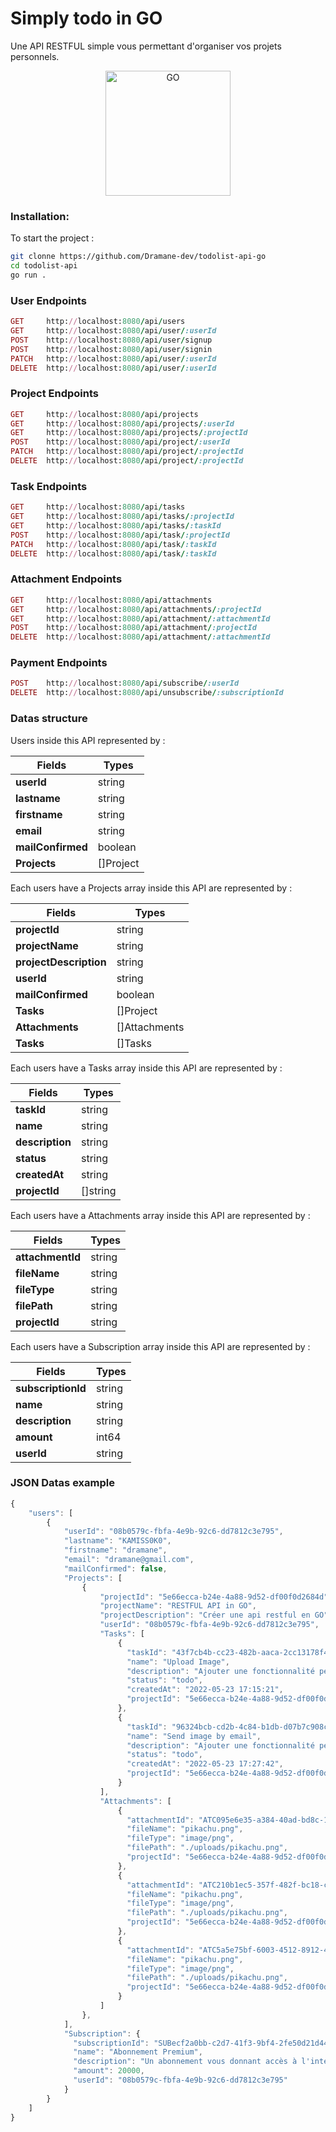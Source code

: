 # Simply todo in GO

Une API RESTFUL simple vous permettant d'organiser vos projets personnels.

<p align="center">
  <img 
        alt="GO" 
        width="200" 
        height="200"
        src="https://cdn.jsdelivr.net/gh/devicons/devicon/icons/go/go-original-wordmark.svg"
        style="margin-left: auto; margin-right: auto"
    />
</p>

### Installation:

To start the project :

```bash
git clonne https://github.com/Dramane-dev/todolist-api-go
cd todolist-api
go run .
```

### User Endpoints

```ruby
GET     http://localhost:8080/api/users
GET     http://localhost:8080/api/user/:userId
POST    http://localhost:8080/api/user/signup
POST    http://localhost:8080/api/user/signin
PATCH   http://localhost:8080/api/user/:userId
DELETE  http://localhost:8080/api/user/:userId
```

### Project Endpoints

```ruby
GET     http://localhost:8080/api/projects
GET     http://localhost:8080/api/projects/:userId
GET     http://localhost:8080/api/projects/:projectId
POST    http://localhost:8080/api/project/:userId
PATCH   http://localhost:8080/api/project/:projectId
DELETE  http://localhost:8080/api/project/:projectId
```

### Task Endpoints

```ruby
GET     http://localhost:8080/api/tasks
GET     http://localhost:8080/api/tasks/:projectId
GET     http://localhost:8080/api/tasks/:taskId
POST    http://localhost:8080/api/task/:projectId
PATCH   http://localhost:8080/api/task/:taskId
DELETE  http://localhost:8080/api/task/:taskId
```

### Attachment Endpoints

```ruby
GET     http://localhost:8080/api/attachments
GET     http://localhost:8080/api/attachments/:projectId
GET     http://localhost:8080/api/attachment/:attachmentId
POST    http://localhost:8080/api/attachment/:projectId
DELETE  http://localhost:8080/api/attachment/:attachmentId
```

### Payment Endpoints

```ruby
POST    http://localhost:8080/api/subscribe/:userId
DELETE  http://localhost:8080/api/unsubscribe/:subscriptionId
```


### Datas structure

Users inside this API represented by :

Fields |Types
-------|-----
**userId**| string
**lastname**| string
**firstname**| string
**email**| string
**mailConfirmed**| boolean
**Projects**| []Project

Each users have a Projects array inside this API are represented by :

Fields |Types
-------|-----
**projectId**| string
**projectName**| string
**projectDescription**| string
**userId**| string
**mailConfirmed**| boolean
**Tasks**| []Project
**Attachments**| []Attachments
**Tasks**| []Tasks

Each users have a Tasks array inside this API are represented by :

Fields |Types
-------|-----
**taskId**| string
**name**| string
**description**| string
**status**| string
**createdAt**| string
**projectId**| []string

Each users have a Attachments array inside this API are represented by :

Fields |Types
-------|-----
**attachmentId**| string
**fileName**| string
**fileType**| string
**filePath**| string
**projectId**| string

Each users have a Subscription array inside this API are represented by :

Fields |Types
-------|-----
**subscriptionId**| string
**name**| string
**description**| string
**amount**| int64
**userId**| string

### JSON Datas example

```javascript
{
    "users": [
        {
            "userId": "08b0579c-fbfa-4e9b-92c6-dd7812c3e795",
            "lastname": "KAMISS0K0",
            "firstname": "dramane",
            "email": "dramane@gmail.com",
            "mailConfirmed": false,
            "Projects": [
                {
                    "projectId": "5e66ecca-b24e-4a88-9d52-df00f0d2684d",
                    "projectName": "RESTFUL API in GO",
                    "projectDescription": "Créer une api restful en GO",
                    "userId": "08b0579c-fbfa-4e9b-92c6-dd7812c3e795",
                    "Tasks": [
                        {
                          "taskId": "43f7cb4b-cc23-482b-aaca-2cc13178f481",
                          "name": "Upload Image",
                          "description": "Ajouter une fonctionnalité permettant d'upload des fichiers.",
                          "status": "todo",
                          "createdAt": "2022-05-23 17:15:21",
                          "projectId": "5e66ecca-b24e-4a88-9d52-df00f0d2684d"
                        },
                        {
                          "taskId": "96324bcb-cd2b-4c84-b1db-d07b7c908c29",
                          "name": "Send image by email",
                          "description": "Ajouter une fonctionnalité permettant d'envoyer une image par mail.",
                          "status": "todo",
                          "createdAt": "2022-05-23 17:27:42",
                          "projectId": "5e66ecca-b24e-4a88-9d52-df00f0d2684d"
                        }
                    ],
                    "Attachments": [
                        {
                          "attachmentId": "ATC095e6e35-a384-40ad-bd8c-1cf2d073974b",
                          "fileName": "pikachu.png",
                          "fileType": "image/png",
                          "filePath": "./uploads/pikachu.png",
                          "projectId": "5e66ecca-b24e-4a88-9d52-df00f0d2684d"
                        },
                        {
                          "attachmentId": "ATC210b1ec5-357f-482f-bc18-c1b2383decfd",
                          "fileName": "pikachu.png",
                          "fileType": "image/png",
                          "filePath": "./uploads/pikachu.png",
                          "projectId": "5e66ecca-b24e-4a88-9d52-df00f0d2684d"
                        },
                        {
                          "attachmentId": "ATC5a5e75bf-6003-4512-8912-45436df82e82",
                          "fileName": "pikachu.png",
                          "fileType": "image/png",
                          "filePath": "./uploads/pikachu.png",
                          "projectId": "5e66ecca-b24e-4a88-9d52-df00f0d2684d"
                        }
                    ]
                },
            ],
            "Subscription": {
              "subscriptionId": "SUBecf2a0bb-c2d7-41f3-9bf4-2fe50d21d444",
              "name": "Abonnement Premium",
              "description": "Un abonnement vous donnant accès à l'intégralité des fonctionnalité présente sur Simply Todo !",
              "amount": 20000,
              "userId": "08b0579c-fbfa-4e9b-92c6-dd7812c3e795"
            }
        }
    ]
}
```
